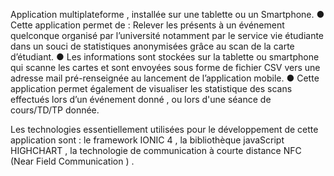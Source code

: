 Application multiplateforme , installée sur une tablette ou un Smartphone.
● Cette application permet de : Relever les présents à un événement quelconque organisé par l’université
notamment par le service vie étudiante dans un souci de statistiques anonymisées grâce au scan de la carte d’étudiant.
● Les informations sont stockées sur la tablette ou smartphone qui scanne les cartes et sont envoyées sous
forme de fichier CSV vers une adresse mail pré-renseignée au lancement de l’application mobile.
● Cette application permet également de visualiser les statistique des scans effectués lors d’un événement
donné , ou lors d'une séance de cours/TD/TP donnée.

Les technologies essentiellement utilisées pour le développement de cette application sont : 
le framework IONIC 4 , la bibliothèque javaScript HIGHCHART , la
technologie de communication à courte distance NFC (Near
Field Communication ) .
